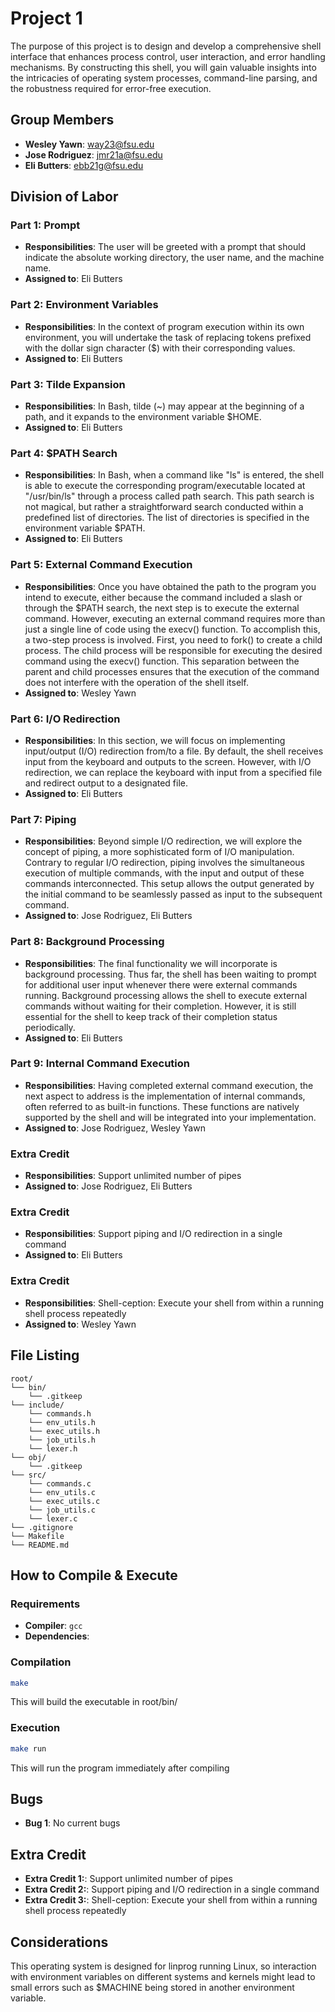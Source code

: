 # Project 1

The purpose of this project is to design and develop a comprehensive shell interface that enhances process control, user interaction, and error handling mechanisms. By constructing this shell, you will gain valuable insights into the intricacies of operating system processes, command-line parsing, and the robustness required for error-free execution.

## Group Members
- **Wesley Yawn**: way23@fsu.edu
- **Jose Rodriguez**: jmr21a@fsu.edu
- **Eli Butters**: ebb21g@fsu.edu
## Division of Labor

### Part 1: Prompt
- **Responsibilities**: The user will be greeted with a prompt that should indicate the absolute working directory, the user name, and the machine name.
- **Assigned to**: Eli Butters

### Part 2: Environment Variables
- **Responsibilities**: In the context of program execution within its own environment, you will undertake the task of replacing tokens prefixed with the dollar sign character ($) with their corresponding values.
- **Assigned to**: Eli Butters

### Part 3: Tilde Expansion
- **Responsibilities**: In Bash, tilde (~) may appear at the beginning of a path, and it expands to the environment variable $HOME.
- **Assigned to**: Eli Butters

### Part 4: $PATH Search
- **Responsibilities**: In Bash, when a command like "ls" is entered, the shell is able to execute the corresponding program/executable located at "/usr/bin/ls" through a process called path search. This path search is not magical, but rather a straightforward search conducted within a predefined list of directories. The list of directories is specified in the environment variable $PATH.
- **Assigned to**: Eli Butters

### Part 5: External Command Execution
- **Responsibilities**: Once you have obtained the path to the program you intend to execute, either because the command included a slash or through the $PATH search, the next step is to execute the external command. However, executing an external command requires more than just a single line of code using the execv() function. To accomplish this, a two-step process is involved. First, you need to fork() to create a child process. The child process will be responsible for executing the desired command using the execv() function. This separation between the parent and child processes ensures that the execution of the command does not interfere with the operation of the shell itself.
- **Assigned to**: Wesley Yawn

### Part 6: I/O Redirection
- **Responsibilities**: In this section, we will focus on implementing input/output (I/O) redirection from/to a file. By default, the shell receives input from the keyboard and outputs to the screen. However, with I/O redirection, we can replace the keyboard with input from a specified file and redirect output to a designated file.
- **Assigned to**: Eli Butters

### Part 7: Piping
- **Responsibilities**: Beyond simple I/O redirection, we will explore the concept of piping, a more sophisticated form of I/O manipulation. Contrary to regular I/O redirection, piping involves the simultaneous execution of multiple commands, with the input and output of these commands interconnected. This setup allows the output generated by the initial command to be seamlessly passed as input to the subsequent command.
- **Assigned to**: Jose Rodriguez, Eli Butters

### Part 8: Background Processing
- **Responsibilities**: The final functionality we will incorporate is background processing. Thus far, the shell has been waiting to prompt for additional user input whenever there were external commands running. Background processing allows the shell to execute external commands without waiting for their completion. However, it is still essential for the shell to keep track of their completion status periodically.
- **Assigned to**: Eli Butters

### Part 9: Internal Command Execution
- **Responsibilities**: Having completed external command execution, the next aspect to address is the implementation of internal commands, often referred to as built-in functions. These functions are natively supported by the shell and will be integrated into your implementation.
- **Assigned to**: Jose Rodriguez, Wesley Yawn

### Extra Credit
- **Responsibilities**: Support unlimited number of pipes
- **Assigned to**: Jose Rodriguez, Eli Butters

### Extra Credit
- **Responsibilities**: Support piping and I/O redirection in a single command
- **Assigned to**: Eli Butters

### Extra Credit
- **Responsibilities**: Shell-ception: Execute your shell from within a running shell process repeatedly
- **Assigned to**: Wesley Yawn

## File Listing
```
root/
└── bin/
    └── .gitkeep
└── include/
    └── commands.h
    └── env_utils.h
    └── exec_utils.h
    └── job_utils.h
    └── lexer.h
└── obj/
    └── .gitkeep
└── src/
    └── commands.c
    └── env_utils.c
    └── exec_utils.c
    └── job_utils.c
    └── lexer.c
└── .gitignore
└── Makefile
└── README.md

```
## How to Compile & Execute

### Requirements
- **Compiler**: `gcc`
- **Dependencies**: 

### Compilation
```bash
make
```
This will build the executable in root/bin/
### Execution
```bash
make run
```
This will run the program immediately after compiling

## Bugs
- **Bug 1**: No current bugs

## Extra Credit
- **Extra Credit 1:**: Support unlimited number of pipes 
- **Extra Credit 2:**: Support piping and I/O redirection in a single command
- **Extra Credit 3:**: Shell-ception: Execute your shell from within a running shell process repeatedly

## Considerations
This operating system is designed for linprog running Linux, so interaction with environment variables on different systems and kernels might lead to small errors such as $MACHINE being stored in another environment variable.
